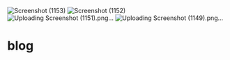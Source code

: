 ![Screenshot (1153)](https://github.com/RiteshGangwar2022/blog/assets/116111183/bbec5e48-566d-47f3-8597-4cb6e2345c9d)
![Screenshot (1152)](https://github.com/RiteshGangwar2022/blog/assets/116111183/cfca7571-eaee-436a-8c84-ecdfa2b8257e)
![Uploading Screenshot (1151).png…]()
![Uploading Screenshot (1149).png…]()
# blog

